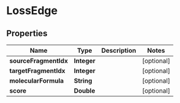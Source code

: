

# LossEdge



## Properties

| Name | Type | Description | Notes |
|------------ | ------------- | ------------- | -------------|
|**sourceFragmentIdx** | **Integer** |  |  [optional] |
|**targetFragmentIdx** | **Integer** |  |  [optional] |
|**molecularFormula** | **String** |  |  [optional] |
|**score** | **Double** |  |  [optional] |



